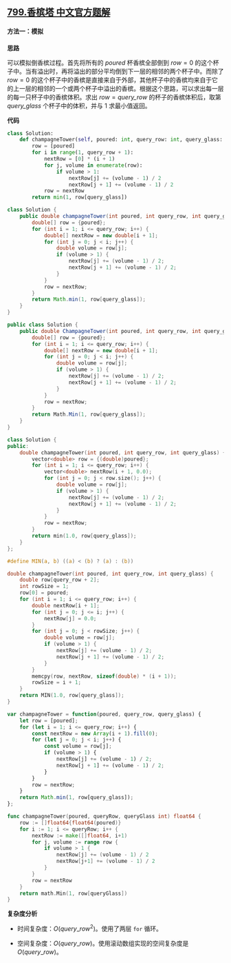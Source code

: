 ## [799.香槟塔 中文官方题解](https://leetcode.cn/problems/champagne-tower/solutions/100000/xiang-bin-ta-by-leetcode-solution-y87c)
#### 方法一：模拟

**思路**

可以模拟倒香槟过程。首先将所有的 $\textit{poured}$ 杯香槟全部倒到 $\textit{row} = 0$ 的这个杯子中。当有溢出时，再将溢出的部分平均倒到下一层的相邻的两个杯子中。而除了 $\textit{row} = 0$ 的这个杯子中的香槟是直接来自于外部，其他杯子中的香槟均来自于它的上一层的相邻的一个或两个杯子中溢出的香槟。根据这个思路，可以求出每一层的每一只杯子中的香槟体积。求出 $\textit{row} = \textit{query\_row}$ 的杯子的香槟体积后，取第 $\textit{query\_glass}$ 个杯子中的体积，并与 $1$ 求最小值返回。

**代码**

```Python [sol1-Python3]
class Solution:
    def champagneTower(self, poured: int, query_row: int, query_glass: int) -> float:
        row = [poured]
        for i in range(1, query_row + 1):
            nextRow = [0] * (i + 1)
            for j, volume in enumerate(row):
                if volume > 1:
                    nextRow[j] += (volume - 1) / 2
                    nextRow[j + 1] += (volume - 1) / 2
            row = nextRow
        return min(1, row[query_glass])
```

```Java [sol1-Java]
class Solution {
    public double champagneTower(int poured, int query_row, int query_glass) {
        double[] row = {poured};
        for (int i = 1; i <= query_row; i++) {
            double[] nextRow = new double[i + 1];
            for (int j = 0; j < i; j++) {
                double volume = row[j];
                if (volume > 1) {
                    nextRow[j] += (volume - 1) / 2;
                    nextRow[j + 1] += (volume - 1) / 2;
                }
            }
            row = nextRow;
        }
        return Math.min(1, row[query_glass]);
    }
}
```

```C# [sol1-C#]
public class Solution {
    public double ChampagneTower(int poured, int query_row, int query_glass) {
        double[] row = {poured};
        for (int i = 1; i <= query_row; i++) {
            double[] nextRow = new double[i + 1];
            for (int j = 0; j < i; j++) {
                double volume = row[j];
                if (volume > 1) {
                    nextRow[j] += (volume - 1) / 2;
                    nextRow[j + 1] += (volume - 1) / 2;
                }
            }
            row = nextRow;
        }
        return Math.Min(1, row[query_glass]);
    }
}
```

```C++ [sol1-C++]
class Solution {
public:
    double champagneTower(int poured, int query_row, int query_glass) {
        vector<double> row = {(double)poured};
        for (int i = 1; i <= query_row; i++) {
            vector<double> nextRow(i + 1, 0.0);
            for (int j = 0; j < row.size(); j++) {
                double volume = row[j];
                if (volume > 1) {
                    nextRow[j] += (volume - 1) / 2;
                    nextRow[j + 1] += (volume - 1) / 2;
                }
            }
            row = nextRow;
        }            
        return min(1.0, row[query_glass]);
    }
};
```

```C [sol1-C]
#define MIN(a, b) ((a) < (b) ? (a) : (b))

double champagneTower(int poured, int query_row, int query_glass) {
    double row[query_row + 2];
    int rowSize = 1;
    row[0] = poured;
    for (int i = 1; i <= query_row; i++) {
        double nextRow[i + 1];
        for (int j = 0; j <= i; j++) {
            nextRow[j] = 0.0;
        }
        for (int j = 0; j < rowSize; j++) {
            double volume = row[j];
            if (volume > 1) {
                nextRow[j] += (volume - 1) / 2;
                nextRow[j + 1] += (volume - 1) / 2;
            }
        }
        memcpy(row, nextRow, sizeof(double) * (i + 1));
        rowSize = i + 1;
    }            
    return MIN(1.0, row[query_glass]);
}
```

```JavaScript [sol1-JavaScript]
var champagneTower = function(poured, query_row, query_glass) {
    let row = [poured];
    for (let i = 1; i <= query_row; i++) {
        const nextRow = new Array(i + 1).fill(0);
        for (let j = 0; j < i; j++) {
            const volume = row[j];
            if (volume > 1) {
                nextRow[j] += (volume - 1) / 2;
                nextRow[j + 1] += (volume - 1) / 2;
            }
        }
        row = nextRow;
    }
    return Math.min(1, row[query_glass]);
};
```

```go [sol1-Golang]
func champagneTower(poured, queryRow, queryGlass int) float64 {
    row := []float64{float64(poured)}
    for i := 1; i <= queryRow; i++ {
        nextRow := make([]float64, i+1)
        for j, volume := range row {
            if volume > 1 {
                nextRow[j] += (volume - 1) / 2
                nextRow[j+1] += (volume - 1) / 2
            }
        }
        row = nextRow
    }
    return math.Min(1, row[queryGlass])
}
```

**复杂度分析**

- 时间复杂度：$O(query\_row^2)$。使用了两层 $\texttt{for}$ 循环。

- 空间复杂度：$O(query\_row)$。使用滚动数组实现的空间复杂度是 $O(query\_row)$。